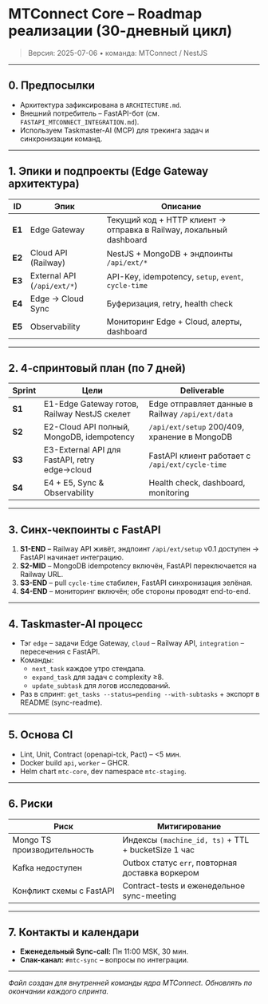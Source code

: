 # MTConnect Core – Roadmap реализации (30-дневный цикл)

> Версия: 2025-07-06 • команда: MTConnect / NestJS

---
## 0. Предпосылки
* Архитектура зафиксирована в `ARCHITECTURE.md`.
* Внешний потребитель – FastAPI-бот (см. `FASTAPI_MTCONNECT_INTEGRATION.md`).
* Используем Taskmaster-AI (MCP) для трекинга задач и синхронизации команд.

---
## 1. Эпики и подпроекты (Edge Gateway архитектура)
| ID | Эпик | Описание |
|----|------|----------|
| **E1** | Edge Gateway | Текущий код + HTTP клиент → отправка в Railway, локальный dashboard |
| **E2** | Cloud API (Railway) | NestJS + MongoDB + эндпоинты `/api/ext/*` |
| **E3** | External API (`/api/ext/*`) | API-Key, idempotency, `setup`, `event`, `cycle-time` |
| **E4** | Edge → Cloud Sync | Буферизация, retry, health check |
| **E5** | Observability | Мониторинг Edge + Cloud, алерты, dashboard |

---
## 2. 4-спринтовый план (по 7 дней)
| Sprint | Цели | Deliverable |
|--------|------|-------------|
| **S1** | E1-Edge Gateway готов, Railway NestJS скелет  | Edge отправляет данные в Railway `/api/ext/data` |
| **S2** | E2-Cloud API полный, MongoDB, idempotency     | `/api/ext/setup` 200/409, хранение в MongoDB |
| **S3** | E3-External API для FastAPI, retry edge→cloud | FastAPI клиент работает с `/api/ext/cycle-time` |
| **S4** | E4 + E5, Sync & Observability                | Health check, dashboard, monitoring |

---
## 3. Синх-чекпоинты с FastAPI
1. **S1-END** – Railway API живёт, эндпоинт `/api/ext/setup` v0.1 доступен → FastAPI начинает интеграцию.
2. **S2-MID** – MongoDB idempotency включён, FastAPI переключается на Railway URL.
3. **S3-END** – pull `cycle-time` стабилен, FastAPI синхронизация зелёная.
4. **S4-END** – мониторинг включён; обе стороны проводят end-to-end.

---
## 4. Taskmaster-AI процесс
* Тэг `edge` – задачи Edge Gateway, `cloud` – Railway API, `integration` – пересечения с FastAPI.
* Команды:
  * `next_task` каждое утро стендапа.
  * `expand_task` для задач с complexity ≥8.
  * `update_subtask` для логов исследований.
* Раз в спринт: `get_tasks --status=pending --with-subtasks` + экспорт в README (sync-readme).

---
## 5. Основа CI
* Lint, Unit, Contract (openapi-tck, Pact) – <5 мин.
* Docker build `api`, `worker` – GHCR.
* Helm chart `mtc-core`, dev namespace `mtc-staging`.

---
## 6. Риски
| Риск | Митигирование |
|------|---------------|
| Mongo TS производительность | Индексы `(machine_id, ts)` + TTL + bucketSize 1 час |
| Kafka недоступен | Outbox статус `err`, повторная доставка воркером |
| Конфликт схемы с FastAPI | Contract-tests и еженедельное sync-meeting |

---
## 7. Контакты и календари
* **Еженедельный Sync-call:** Пн 11:00 MSK, 30 мин.  
* **Слак-канал:** `#mtc-sync` – вопросы по интеграции.

---
_Файл создан для внутренней команды ядра MTConnect. Обновлять по окончании каждого спринта._ 